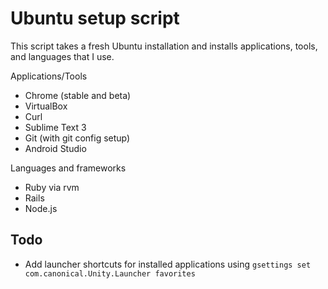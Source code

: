 Ubuntu setup script
=============
This script takes a fresh Ubuntu installation and installs applications, tools, and languages that I use.

Applications/Tools
* Chrome (stable and beta)
* VirtualBox
* Curl
* Sublime Text 3
* Git (with git config setup)
* Android Studio

Languages and frameworks
* Ruby via rvm
* Rails
* Node.js

## Todo
* Add launcher shortcuts for installed applications using ```gsettings set com.canonical.Unity.Launcher favorites```
